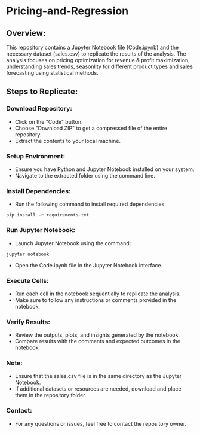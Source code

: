 # Pricing-and-Regression

## Overview:
This repository contains a Jupyter Notebook file (Code.ipynb) and the necessary dataset (sales.csv) to replicate the results of the analysis. The analysis focuses on pricing optimization for revenue & profit maximization, understanding sales trends, seasonlity for different product types and sales forecasting using statistical methods.

## Steps to Replicate:

### Download Repository:
  * Click on the "Code" button.
  * Choose "Download ZIP" to get a compressed file of the entire repository.
  * Extract the contents to your local machine.

### Setup Environment:
  * Ensure you have Python and Jupyter Notebook installed on your system.
  * Navigate to the extracted folder using the command line.
  
### Install Dependencies:
  * Run the following command to install required dependencies:
  
  ```pip install -r requirements.txt```
  
### Run Jupyter Notebook:

  * Launch Jupyter Notebook using the command:
  
  ```jupyter notebook```
  
  * Open the Code.ipynb file in the Jupyter Notebook interface.

### Execute Cells:
  * Run each cell in the notebook sequentially to replicate the analysis.
  * Make sure to follow any instructions or comments provided in the notebook.

### Verify Results:
  * Review the outputs, plots, and insights generated by the notebook.
  * Compare results with the comments and expected outcomes in the notebook.

### Note:
  * Ensure that the sales.csv file is in the same directory as the Jupyter Notebook.
  * If additional datasets or resources are needed, download and place them in the repository folder.

### Contact:
  * For any questions or issues, feel free to contact the repository owner.
